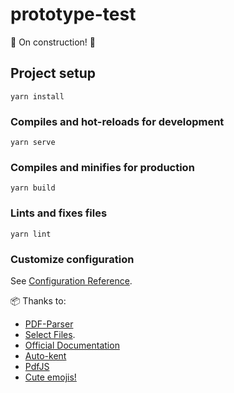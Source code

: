# prototype-test
:construction: On construction! :construction:

 
## Project setup
```
yarn install
```

### Compiles and hot-reloads for development
```
yarn serve
```

### Compiles and minifies for production
```
yarn build
```

### Lints and fixes files
```
yarn lint
```

### Customize configuration
See [Configuration Reference](https://cli.vuejs.org/config/).

:package: Thanks to:
* [PDF-Parser](https://gitlab.com/fourzerofour/pdf-parser-nodejs)
* [Select Files](https://www.digitalocean.com/community/tutorials/vuejs-file-select-component).
* [Official Documentation](https://developer.mozilla.org/pt-BR/docs/Web/API/File/Using_files_from_web_applications)
* [Auto-kent](https://gitlab.com/autokent/pdf-parse)
* [PdfJS](https://github.com/mozilla/pdf.js#online-demo)
* [Cute emojis!](https://gitmoji.carloscuesta.me/)

